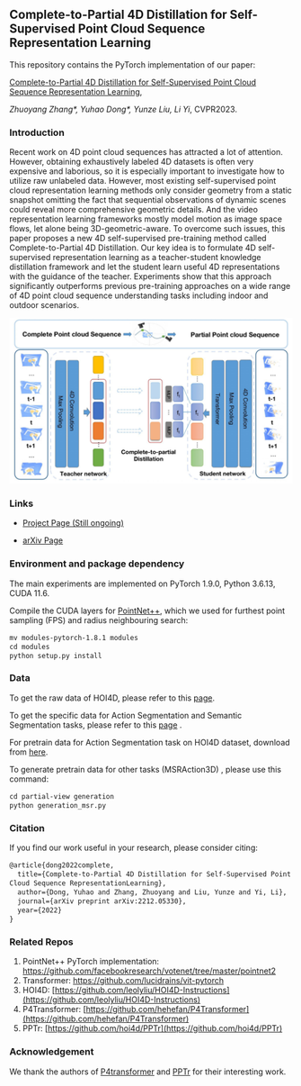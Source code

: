 ## Complete-to-Partial 4D Distillation for Self-Supervised Point Cloud Sequence Representation Learning

This repository contains the PyTorch implementation of our paper:

[Complete-to-Partial 4D Distillation for Self-Supervised Point Cloud Sequence Representation Learning](https://arxiv.org/pdf/2212.05330.pdf), 

*Zhuoyang Zhang\*, Yuhao Dong\*, Yunze Liu, Li Yi*, CVPR2023.

### Introduction

Recent work on 4D point cloud sequences has attracted a lot of attention. However, obtaining exhaustively labeled 4D datasets is often very expensive and laborious, so it is especially important to investigate how to utilize raw unlabeled data. However, most existing self-supervised point cloud representation learning methods only consider geometry from a static snapshot omitting the fact that sequential observations of dynamic scenes could reveal more comprehensive geometric details. And the video representation learning frameworks mostly model motion as image space flows, let alone being 3D-geometric-aware. To overcome such issues, this paper proposes a new 4D self-supervised pre-training method called Complete-to-Partial 4D Distillation. Our key idea is to formulate 4D self-supervised representation learning as a teacher-student knowledge distillation framework and let the student learn useful 4D representations with the guidance of the teacher. Experiments show that this approach significantly outperforms previous pre-training approaches on a wide range of 4D point cloud sequence understanding tasks including indoor and outdoor scenarios.

![k](./pipeline.png)

### Links

- [Project Page (Still ongoing) ]((https://dongyh20.github.io/c2p.github.io/))

- [arXiv Page](https://arxiv.org/abs/2212.05330)

### Environment and package dependency

The main experiments are implemented on PyTorch 1.9.0, Python 3.6.13, CUDA 11.6.

Compile the CUDA layers for [PointNet++](http://arxiv.org/abs/1706.02413), which we used for furthest point sampling (FPS) and radius neighbouring search:

```
mv modules-pytorch-1.8.1 modules
cd modules
python setup.py install
```

### Data

To get the raw data of HOI4D, please refer to this [page](https://hoi4d.github.io/).

To get the specific data for Action Segmentation and Semantic Segmentation tasks, please refer to this [page](http://www.hoi4d.top/#downLoad) .

For pretrain data for Action Segmentation task on HOI4D dataset, download from [here](https://drive.google.com/drive/folders/1ITMKsmDr9QU9-_1ohDbwrGU8ZxNHHWWy?usp=sharing).

To generate pretrain data for other tasks (MSRAction3D) , please use this command:

```
cd partial-view generation
python generation_msr.py
```

### Citation

If you find our work useful in your research, please consider citing:

```
@article{dong2022complete,
  title={Complete-to-Partial 4D Distillation for Self-Supervised Point Cloud Sequence RepresentationLearning},
  author={Dong, Yuhao and Zhang, Zhuoyang and Liu, Yunze and Yi, Li},
  journal={arXiv preprint arXiv:2212.05330},
  year={2022}
}
```

### Related Repos

1. PointNet++ PyTorch implementation: https://github.com/facebookresearch/votenet/tree/master/pointnet2
2. Transformer: https://github.com/lucidrains/vit-pytorch
3. HOI4D: [https://github.com/leolyliu/HOI4D-Instructions](https://github.com/leolyliu/HOI4D-Instructions)
4. P4Transformer: [https://github.com/hehefan/P4Transformer](https://github.com/hehefan/P4Transformer)
5. PPTr: [https://github.com/hoi4d/PPTr](https://github.com/hoi4d/PPTr)

### Acknowledgement

We thank the authors of [P4transformer](https://github.com/hehefan/P4Transformer) and [PPTr](https://github.com/hoi4d/PPTr) for their interesting work.
